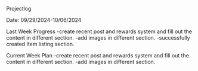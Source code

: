 Projectlog

Date: 09/29/2024-10/06/2024

Last Week Progress
-create recent post and rewards system and fill out the content in different section.
-add images in different section.
-successfully created Item listing section.
 

Current Week Plan
-create recent post and rewards system and fill out the content in different section.
-add images in different section.




